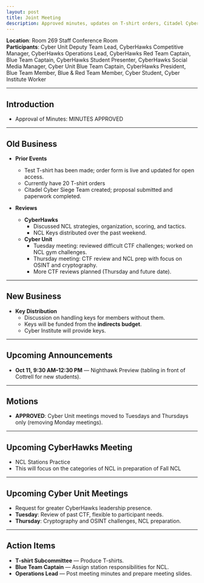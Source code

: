 ```yaml
---
layout: post
title: Joint Meeting
description: Approved minutes, updates on T-shirt orders, Citadel Cyber Siege team creation, NCL reviews, motions regarding meeting schedule, and preparation for upcoming events.
---
```


**Location**: Room 269 Staff Conference Room  
**Participants**: Cyber Unit Deputy Team Lead, CyberHawks Competitive Manager, CyberHawks Operations Lead, CyberHawks Red Team Captain, Blue Team Captain, CyberHawks Student Presenter, CyberHawks Social Media Manager, Cyber Unit Blue Team Captain, CyberHawks President, Blue Team Member, Blue & Red Team Member, Cyber Student, Cyber Institute Worker  

---

## Introduction

- Approval of Minutes: MINUTES APPROVED

---

## Old Business

- **Prior Events**  
  - Test T-shirt has been made; order form is live and updated for open access.  
  - Currently have 20 T-shirt orders  
  - Citadel Cyber Siege Team created; proposal submitted and paperwork completed.  

- **Reviews**  
  - **CyberHawks**  
    - Discussed NCL strategies, organization, scoring, and tactics.  
    - NCL Keys distributed over the past weekend.  
  - **Cyber Unit**  
    - Tuesday meeting: reviewed difficult CTF challenges; worked on NCL gym challenges.  
    - Thursday meeting: CTF review and NCL prep with focus on OSINT and cryptography.  
    - More CTF reviews planned (Thursday and future date).  

---

## New Business

- **Key Distribution**  
  - Discussion on handling keys for members without them.  
  - Keys will be funded from the **indirects budget**.  
  - Cyber Institute will provide keys.  

---

## Upcoming Announcements

- **Oct 11, 9:30 AM–12:30 PM** — Nighthawk Preview (tabling in front of Cottrell for new students).  

---

## Motions

- **APPROVED**: Cyber Unit meetings moved to Tuesdays and Thursdays only (removing Monday meetings).  

---

## Upcoming CyberHawks Meeting

- NCL Stations Practice
- This will focus on the categories of NCL in preparation of Fall NCL

---

## Upcoming Cyber Unit Meetings

- Request for greater CyberHawks leadership presence.  
- **Tuesday**: Review of past CTF, flexible to participant needs.  
- **Thursday**: Cryptography and OSINT challenges, NCL preparation.  

---

## Action Items

- **T-shirt Subcommittee** — Produce T-shirts.  
- **Blue Team Captain** — Assign station responsibilities for NCL.  
- **Operations Lead** — Post meeting minutes and prepare meeting slides.  

